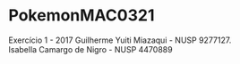 # PokemonMAC0321
Exercício 1 - 2017
Guilherme Yuiti Miazaqui - NUSP 9277127.   
Isabella Camargo de Nigro - NUSP 4470889
